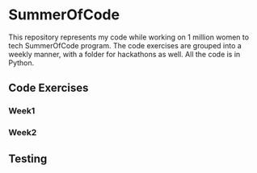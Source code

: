 # SummerOfCode

This repository represents my code while working on 1 million women to tech SummerOfCode program. The code exercises are grouped into a weekly manner, with a folder for hackathons as well. 
All the code is in Python.

## Code Exercises

### Week1


### Week2



## Testing